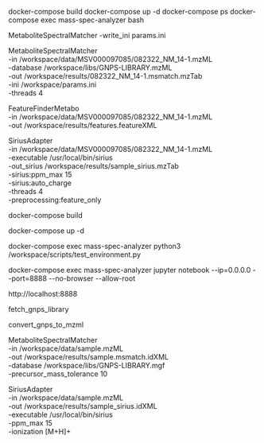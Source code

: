 docker-compose build
docker-compose up -d
docker-compose ps
docker-compose exec mass-spec-analyzer bash

MetaboliteSpectralMatcher -write_ini params.ini

MetaboliteSpectralMatcher \
  -in        /workspace/data/MSV000097085/082322_NM_14-1.mzML \
  -database  /workspace/libs/GNPS-LIBRARY.mzML \
  -out       /workspace/results/082322_NM_14-1.msmatch.mzTab \
  -ini       /workspace/params.ini \
  -threads   4


FeatureFinderMetabo \
  -in /workspace/data/MSV000097085/082322_NM_14-1.mzML \
  -out /workspace/results/features.featureXML

SiriusAdapter \
  -in                        /workspace/data/MSV000097085/082322_NM_14-1.mzML \
  -executable                /usr/local/bin/sirius \
  -out_sirius                /workspace/results/sample_sirius.mzTab \
  -sirius:ppm_max            15 \
  -sirius:auto_charge        \
  -threads                   4 \
  -preprocessing:feature_only

docker-compose build

docker-compose up -d

docker-compose exec mass-spec-analyzer python3 /workspace/scripts/test_environment.py

docker-compose exec mass-spec-analyzer jupyter notebook --ip=0.0.0.0 --port=8888 --no-browser --allow-root

http://localhost:8888 


fetch_gnps_library

convert_gnps_to_mzml

MetaboliteSpectralMatcher \
  -in /workspace/data/sample.mzML \
  -out /workspace/results/sample.msmatch.idXML \
  -database /workspace/libs/GNPS-LIBRARY.mgf \
  -precursor_mass_tolerance 10


  SiriusAdapter \
  -in /workspace/data/sample.mzML \
  -out /workspace/results/sample_sirius.idXML \
  -executable /usr/local/bin/sirius \
  -ppm_max 15 \
  -ionization [M+H]+

